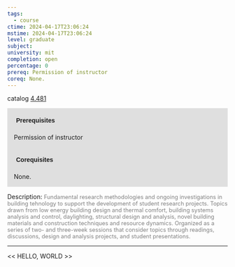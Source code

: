```yaml
---
tags:
  - course
ctime: 2024-04-17T23:06:24
mstime: 2024-04-17T23:06:24
level: graduate
subject: 
university: mit
completion: open
percentage: 0
prereq: Permission of instructor
coreq: None.
---
```


catalog [4.481](http://student.mit.edu/catalog/m4d.html#4.481)

<span style="display: block; padding: 15px; background-color: rgb(100, 100, 100, 0.2);"><font id="m_prereq3128_0" style="display: block; font-family: Arial, sans-serif; font-weight: bold; padding: 5px">Prerequisites</font><br><span id="prereq3128_0">Permission of instructor</span></span>
<span style="display: block; padding: 15px; background-color: rgb(100, 100, 100, 0.2);"><font id="m_coreq3128_0" style="display: block; font-family: Arial, sans-serif; font-weight: bold; padding: 5px">Corequisites</font><br><span id="coreq3128_0">None.</span></span>

<font style="">Description:</font>
<font style="color: grey; font-size: 0.8rem;">Fundamental research methodologies and ongoing investigations in building tehnology to support the development of student research projects. Topics drawn from low energy building design and thermal comfort, building systems analysis and control, daylighting, structural design and analysis, novel building materials and construction techniques and resource dynamics. Organized as a series of two- and three-week sessions that consider topics through readings, discussions, design and analysis projects, and student presentations.</font>



---

<< HELLO, WORLD >>

